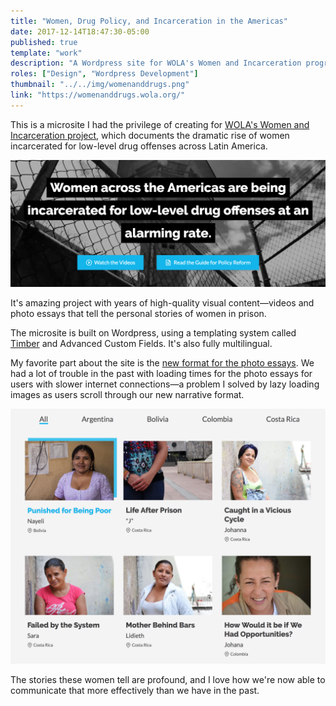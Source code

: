 ```yaml
---
title: "Women, Drug Policy, and Incarceration in the Americas"
date: 2017-12-14T18:47:30-05:00
published: true
template: "work"
description: "A Wordpress site for WOLA's Women and Incarceration program"
roles: ["Design", "Wordpress Development"]
thumbnail: "../../img/womenanddrugs.png"
link: "https://womenanddrugs.wola.org/"
---
```


This is a microsite I had the privilege of creating for [WOLA's Women and Incarceration project](https://womenanddrugs.wola.org/), which documents the dramatic rise of women incarcerated for low-level drug offenses across Latin America.

<a href="https://womenanddrugs.wola.org/" target="_blank"><img src="../../img/womenanddrugs-splash.png"></img></a>

It's amazing project with years of high-quality visual content—videos and photo essays that tell the personal stories of women in prison.

The microsite is built on Wordpress, using a templating system called [Timber](https://wordpress.org/plugins/timber-library/) and Advanced Custom Fields. It's also fully multilingual.

My favorite part about the site is the [new format for the photo essays](https://womenanddrugs.wola.org/photo-essays-the-human-cost-of-drug-policies-in-the-americas/). We had a lot of trouble in the past with loading times for the photo essays for users with slower internet connections—a problem I solved by lazy loading images as users scroll through our new narrative format.

<a href="https://womenanddrugs.wola.org/photo-essays-the-human-cost-of-drug-policies-in-the-americas/" target="_blank"><img src="../../img/photo-essays.png"></img></a>

The stories these women tell are profound, and I love how we're now able to communicate that more effectively than we have in the past.
